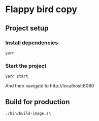 Flappy bird copy
================

## Project setup

### Install dependencies
```
yarn
```

### Start the project
```
yarn start
```
And then navigate to http://localhost:8080

## Build for production
```
./bin/build-image.sh
```
